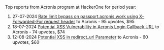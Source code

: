 Top reports from Acronis program at HackerOne for period year:

1. 27-07-2024 [Rate limit bypass on passport.acronis.work using X-Forwarded-For request header](https://hackerone.com/reports/2627062) to Acronis - 95 upvotes, $95
2. 18-07-2024 [ Potential XSS Vulnerability in Acronis Login Callback URL](https://hackerone.com/reports/2611305) to Acronis - 74 upvotes, $74
3. 12-08-2024 [Potential XSS in redirect_url Parameter](https://hackerone.com/reports/2653342) to Acronis - 60 upvotes, $60
